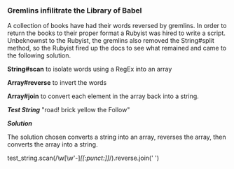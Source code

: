 ### Gremlins infilitrate the Library of Babel

A collection of books have had their words reversed by gremlins.
In order to return the books to their proper format a Rubyist was
hired to write a script.  Unbeknownst to the Rubyist, the gremlins
also removed the String#split method, so the Rubyist fired up the docs
to see what remained and came to the following solution.

<strong>String#scan</strong> to isolate words using a RegEx into an array

<strong>Array#reverse</strong> to invert the words

<strong>Array#join</strong> to convert each element in the array back into a string.


***Test String*** "road! brick yellow the Follow"

***Solution***

The solution chosen converts a string into an array, reverses the array,
then converts the array into a string.

test_string.scan(/\w[\w\'\-]*[[:punct:]]*/).reverse.join(' ')
